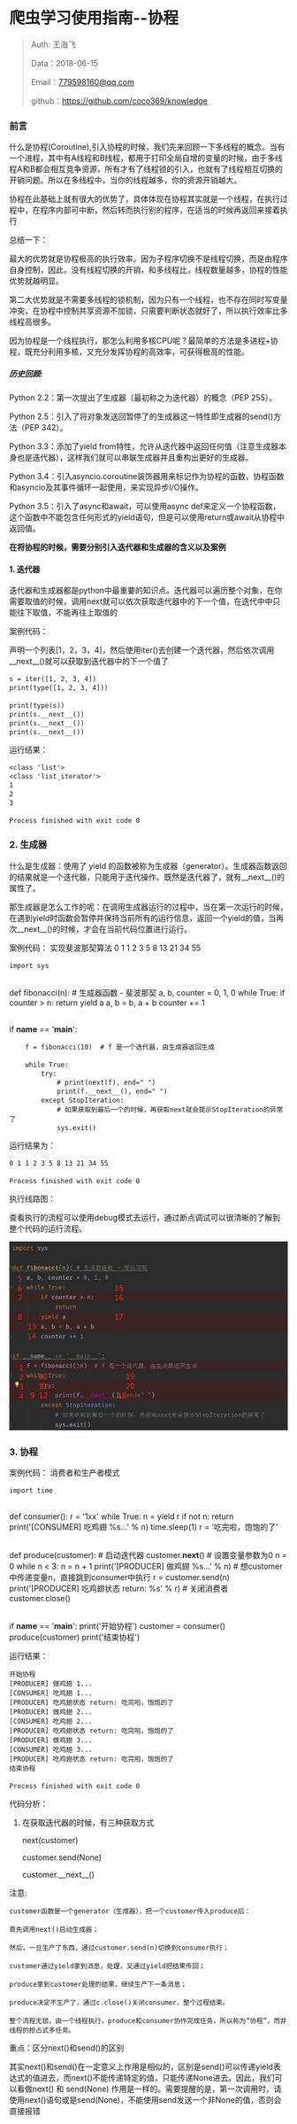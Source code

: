 
# 爬虫学习使用指南--协程

>Auth: 王海飞
>
>Data：2018-06-15
>
>Email：779598160@qq.com
>
>github：https://github.com/coco369/knowledge 


### 前言

什么是协程(Coroutine),引入协程的时候，我们先来回顾一下多线程的概念。当有一个进程，其中有A线程和B线程，都用于打印全局自增的变量的时候，由于多线程A和B都会相互竞争资源，所有才有了线程锁的引入，也就有了线程相互切换的开销问题。所以在多线程中，当你的线程越多，你的资源开销越大。

协程在此基础上就有很大的优势了，具体体现在协程其实就是一个线程，在执行过程中，在程序内部可中断，然后转而执行别的程序，在适当的时候再返回来接着执行

总结一下：

最大的优势就是协程极高的执行效率。因为子程序切换不是线程切换，而是由程序自身控制，因此，没有线程切换的开销，和多线程比，线程数量越多，协程的性能优势就越明显。

第二大优势就是不需要多线程的锁机制，因为只有一个线程，也不存在同时写变量冲突，在协程中控制共享资源不加锁，只需要判断状态就好了，所以执行效率比多线程高很多。

因为协程是一个线程执行，那怎么利用多核CPU呢？最简单的方法是多进程+协程，既充分利用多核，又充分发挥协程的高效率，可获得极高的性能。

##### 历史回顾:

Python 2.2：第一次提出了生成器（最初称之为迭代器）的概念（PEP 255）。

Python 2.5：引入了将对象发送回暂停了的生成器这一特性即生成器的send()方法（PEP 342）。

Python 3.3：添加了yield from特性，允许从迭代器中返回任何值（注意生成器本身也是迭代器），这样我们就可以串联生成器并且重构出更好的生成器。

Python 3.4：引入asyncio.coroutine装饰器用来标记作为协程的函数，协程函数和asyncio及其事件循环一起使用，来实现异步I/O操作。

Python 3.5：引入了async和await，可以使用async def来定义一个协程函数，这个函数中不能包含任何形式的yield语句，但是可以使用return或await从协程中返回值。

<b>在将协程的时候，需要分别引入迭代器和生成器的含义以及案例</b>


#### 1. 迭代器

迭代器和生成器都是python中最重要的知识点。迭代器可以遍历整个对象，在你需要取值的时候，调用next就可以依次获取迭代器中的下一个值，在迭代中中只能往下取值，不能再往上取值的

案例代码：

声明一个列表[1，2，3，4]，然后使用iter()去创建一个迭代器，然后依次调用\_\_next\_\_()就可以获取到迭代器中的下一个值了

    s = iter([1, 2, 3, 4])
    print(type([1, 2, 3, 4]))
    
    print(type(s))
    print(s.__next__())
    print(s.__next__())
    print(s.__next__())

运行结果：

	<class 'list'>
	<class 'list_iterator'>
	1
	2
	3
	
	Process finished with exit code 0


### 2. 生成器

什么是生成器：使用了 yield 的函数被称为生成器（generator）。生成器函数返回的结果就是一个迭代器，只能用于迭代操作。既然是迭代器了，就有\_\_next\_\_()的属性了。

那生成器是怎么工作的呢：在调用生成器运行的过程中，当在第一次运行的时候，在遇到yield时函数会暂停并保持当前所有的运行信息，返回一个yield的值，当再次\_\_next\_\_()的时候，才会在当前代码位置进行运行。


案例代码： 实现斐波那契算法 0 1 1 2 3 5 8 13 21 34 55 


	import sys


​	
	def fibonacci(n):
	    # 生成器函数 - 斐波那契
	    a, b, counter = 0, 1, 0
	    while True:
	        if counter > n:
	            return
	        yield a
	        a, b = b, a + b
	        counter += 1


​	
	if __name__ == '__main__':
	
	    f = fibonacci(10)  # f 是一个迭代器，由生成器返回生成
	
	    while True:
	        try:
	            # print(next(f), end=" ")
	            print(f.__next__(), end=" ")
	        except StopIteration:
	            # 如果获取到最后一个的时候，再获取next就会提示StopIteration的异常了
	            sys.exit()


运行结果为：

	0 1 1 2 3 5 8 13 21 34 55 
	
	Process finished with exit code 0

执行线路图：

查看执行的流程可以使用debug模式去运行，通过断点调试可以很清晰的了解到整个代码的运行流程。

![图](../images/yield_shenchengqi.png)


### 3. 协程


案例代码： 消费者和生产者模式


	import time


​	
	def consumer():
	    r = '1xx'
	    while True:
	        n = yield r
	        if not n:
	            return
	        print('[CONSUMER] 吃鸡翅 %s...' % n)
	        time.sleep(1)
	        r = '吃完啦，饱饱的了'


​	
	def produce(customer):
	    # 启动迭代器
	    customer.__next__()
	    # 设置变量参数为0
	    n = 0
	    while n < 3:
	        n = n + 1
	        print('[PRODUCER] 做鸡翅 %s...' % n)
	        # 想customer中传递变量n，直接跳到consumer中执行
	        r = customer.send(n)
	        print('[PRODUCER] 吃鸡翅状态 return: %s' % r)
	    # 关闭消费者
	    customer.close()


​	
	if __name__ == '__main__':
	    print('开始协程')
	    customer = consumer()
	    produce(customer)
	    print('结束协程')

运行结果：

	开始协程
	[PRODUCER] 做鸡翅 1...
	[CONSUMER] 吃鸡翅 1...
	[PRODUCER] 吃鸡翅状态 return: 吃完啦，饱饱的了
	[PRODUCER] 做鸡翅 2...
	[CONSUMER] 吃鸡翅 2...
	[PRODUCER] 吃鸡翅状态 return: 吃完啦，饱饱的了
	[PRODUCER] 做鸡翅 3...
	[CONSUMER] 吃鸡翅 3...
	[PRODUCER] 吃鸡翅状态 return: 吃完啦，饱饱的了
	结束协程
	
	Process finished with exit code 0

代码分析：

1. 在获取迭代器的时候，有三种获取方式
	
	next(customer)
  
	customer.send(None)

	customer.\_\_next\_\_()

	
注意:
	
	customer函数是一个generator（生成器），把一个customer传入produce后：
	
	首先调用next()启动生成器；
	
	然后，一旦生产了东西，通过customer.send(n)切换到consumer执行；
	
	customer通过yield拿到消息，处理，又通过yield把结果传回；
	
	produce拿到customer处理的结果，继续生产下一条消息；
	
	produce决定不生产了，通过c.close()关闭consumer，整个过程结束。
	
	整个流程无锁，由一个线程执行，produce和consumer协作完成任务，所以称为“协程”，而非线程的抢占式多任务。


重点：区分next()和send()的区别


其实next()和send()在一定意义上作用是相似的，区别是send()可以传递yield表达式的值进去，而next()不能传递特定的值，只能传递None进去。因此，我们可以看做next() 和 send(None) 作用是一样的。需要提醒的是，第一次调用时，请使用next()语句或是send(None)，不能使用send发送一个非None的值，否则会直接报错


